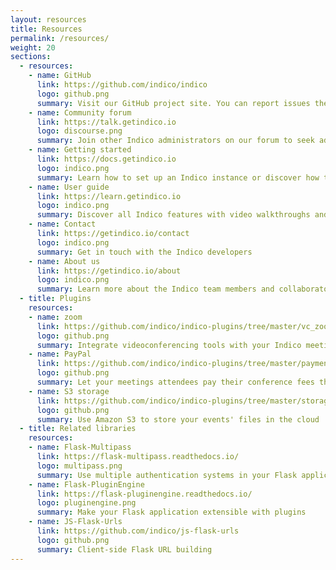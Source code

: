 ```yaml
---
layout: resources
title: Resources
permalink: /resources/
weight: 20
sections:
  - resources:
    - name: GitHub
      link: https://github.com/indico/indico
      logo: github.png
      summary: Visit our GitHub project site. You can report issues there.
    - name: Community forum
      link: https://talk.getindico.io
      logo: discourse.png
      summary: Join other Indico administrators on our forum to seek advice or discuss your ideas
    - name: Getting started
      link: https://docs.getindico.io
      logo: indico.png
      summary: Learn how to set up an Indico instance or discover how to use the Indico API
    - name: User guide
      link: https://learn.getindico.io
      logo: indico.png
      summary: Discover all Indico features with video walkthroughs and tutorials
    - name: Contact
      link: https://getindico.io/contact
      logo: indico.png
      summary: Get in touch with the Indico developers
    - name: About us
      link: https://getindico.io/about
      logo: indico.png
      summary: Learn more about the Indico team members and collaborators
  - title: Plugins
    resources:
    - name: zoom
      link: https://github.com/indico/indico-plugins/tree/master/vc_zoom
      logo: github.png
      summary: Integrate videoconferencing tools with your Indico meetings
    - name: PayPal
      link: https://github.com/indico/indico-plugins/tree/master/payment_paypal
      logo: github.png
      summary: Let your meetings attendees pay their conference fees through PayPal
    - name: S3 storage
      link: https://github.com/indico/indico-plugins/tree/master/storage_s3
      logo: github.png
      summary: Use Amazon S3 to store your events' files in the cloud
  - title: Related libraries
    resources:
    - name: Flask-Multipass
      link: https://flask-multipass.readthedocs.io/
      logo: multipass.png
      summary: Use multiple authentication systems in your Flask application
    - name: Flask-PluginEngine
      link: https://flask-pluginengine.readthedocs.io/
      logo: pluginengine.png
      summary: Make your Flask application extensible with plugins
    - name: JS-Flask-Urls
      link: https://github.com/indico/js-flask-urls
      logo: github.png
      summary: Client-side Flask URL building
---
```

